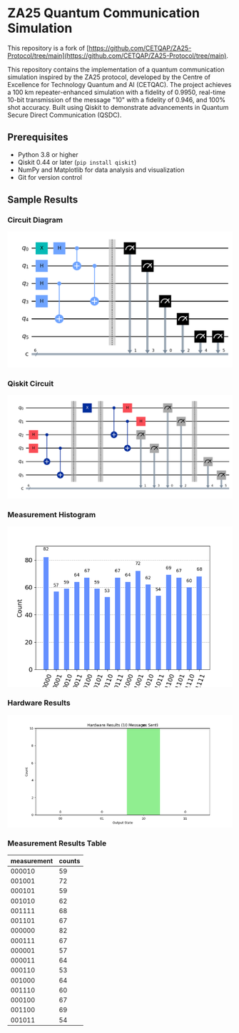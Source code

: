 # ZA25 Quantum Communication Simulation

This repository is a fork of [https://github.com/CETQAP/ZA25-Protocol/tree/main](https://github.com/CETQAP/ZA25-Protocol/tree/main).

This repository contains the implementation of a quantum communication simulation inspired by the ZA25 protocol, developed by the Centre of Excellence for Technology Quantum and AI (CETQAC). The project achieves a 100 km repeater-enhanced simulation with a fidelity of 0.9950, real-time 10-bit transmission of the message "10" with a fidelity of 0.946, and 100% shot accuracy. Built using Qiskit to demonstrate advancements in Quantum Secure Direct Communication (QSDC).

## Prerequisites

* Python 3.8 or higher
* Qiskit 0.44 or later (`pip install qiskit`)
* NumPy and Matplotlib for data analysis and visualization
* Git for version control

## Sample Results

### Circuit Diagram

![Circuit Diagram](circuit_diagram.png)

### Qiskit Circuit

![Qiskit Circuit](ZA25%20Protocl%20Qiskit%20Circuit.png)

### Measurement Histogram

![Measurement Histogram](measurement_histogram.png)

### Hardware Results

![Hardware Results](ZA25%20Protocol%20Hardware%20Results.png)

### Measurement Results Table

| measurement | counts |
| ----------- | ------ |
| 000010      | 59     |
| 001001      | 72     |
| 000101      | 59     |
| 001010      | 62     |
| 001111      | 68     |
| 001101      | 67     |
| 000000      | 82     |
| 000111      | 67     |
| 000001      | 57     |
| 000011      | 64     |
| 000110      | 53     |
| 001000      | 64     |
| 001110      | 60     |
| 000100      | 67     |
| 001100      | 69     |
| 001011      | 54     |
